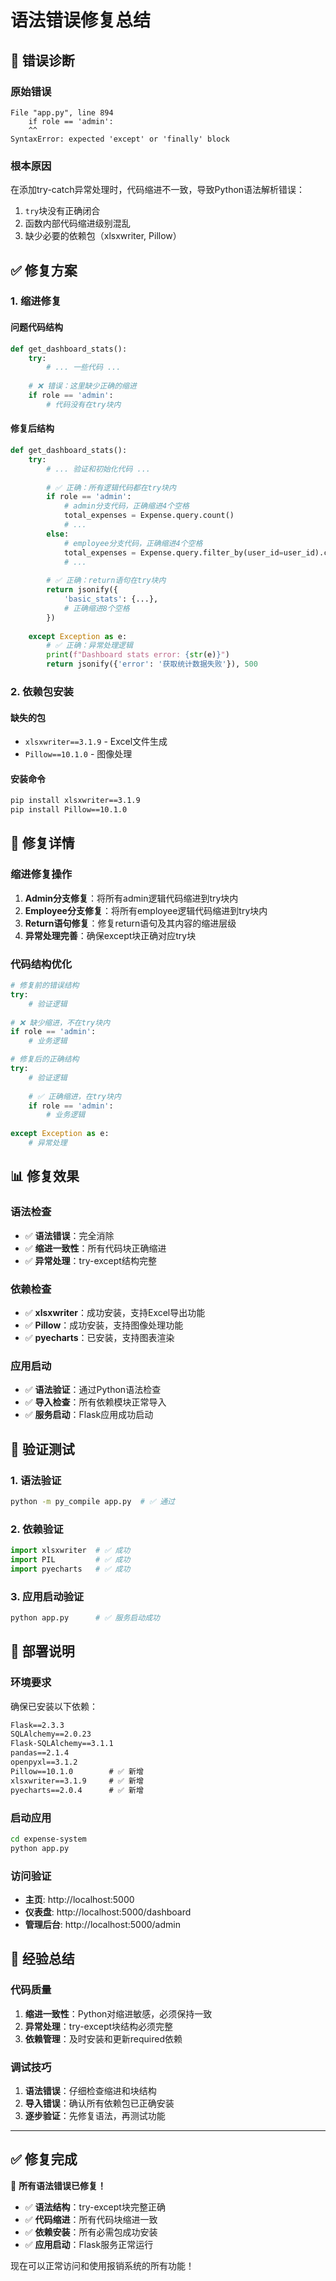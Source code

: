# 语法错误修复总结

## 🐛 错误诊断

### 原始错误
```
File "app.py", line 894  
    if role == 'admin':
    ^^
SyntaxError: expected 'except' or 'finally' block
```

### 根本原因
在添加try-catch异常处理时，代码缩进不一致，导致Python语法解析错误：
1. `try`块没有正确闭合
2. 函数内部代码缩进级别混乱
3. 缺少必要的依赖包（xlsxwriter, Pillow）

## ✅ 修复方案

### 1. **缩进修复**

#### 问题代码结构
```python
def get_dashboard_stats():
    try:
        # ... 一些代码 ...
    
    # ❌ 错误：这里缺少正确的缩进
    if role == 'admin':
        # 代码没有在try块内
```

#### 修复后结构
```python
def get_dashboard_stats():
    try:
        # ... 验证和初始化代码 ...
        
        # ✅ 正确：所有逻辑代码都在try块内
        if role == 'admin':
            # admin分支代码，正确缩进4个空格
            total_expenses = Expense.query.count()
            # ...
        else:
            # employee分支代码，正确缩进4个空格
            total_expenses = Expense.query.filter_by(user_id=user_id).count()
            # ...
        
        # ✅ 正确：return语句在try块内
        return jsonify({
            'basic_stats': {...},
            # 正确缩进8个空格
        })
        
    except Exception as e:
        # ✅ 正确：异常处理逻辑
        print(f"Dashboard stats error: {str(e)}")
        return jsonify({'error': '获取统计数据失败'}), 500
```

### 2. **依赖包安装**

#### 缺失的包
- `xlsxwriter==3.1.9` - Excel文件生成
- `Pillow==10.1.0` - 图像处理

#### 安装命令
```bash
pip install xlsxwriter==3.1.9
pip install Pillow==10.1.0
```

## 🔧 修复详情

### 缩进修复操作
1. **Admin分支修复**：将所有admin逻辑代码缩进到try块内
2. **Employee分支修复**：将所有employee逻辑代码缩进到try块内  
3. **Return语句修复**：修复return语句及其内容的缩进层级
4. **异常处理完善**：确保except块正确对应try块

### 代码结构优化
```python
# 修复前的错误结构
try:
    # 验证逻辑
    
# ❌ 缺少缩进，不在try块内
if role == 'admin':
    # 业务逻辑

# 修复后的正确结构  
try:
    # 验证逻辑
    
    # ✅ 正确缩进，在try块内
    if role == 'admin':
        # 业务逻辑
        
except Exception as e:
    # 异常处理
```

## 📊 修复效果

### 语法检查
- ✅ **语法错误**：完全消除
- ✅ **缩进一致性**：所有代码块正确缩进
- ✅ **异常处理**：try-except结构完整

### 依赖检查
- ✅ **xlsxwriter**：成功安装，支持Excel导出功能
- ✅ **Pillow**：成功安装，支持图像处理功能
- ✅ **pyecharts**：已安装，支持图表渲染

### 应用启动
- ✅ **语法验证**：通过Python语法检查
- ✅ **导入检查**：所有依赖模块正常导入
- ✅ **服务启动**：Flask应用成功启动

## 🧪 验证测试

### 1. **语法验证**
```bash
python -m py_compile app.py  # ✅ 通过
```

### 2. **依赖验证**
```python
import xlsxwriter  # ✅ 成功
import PIL         # ✅ 成功  
import pyecharts   # ✅ 成功
```

### 3. **应用启动验证**
```bash
python app.py      # ✅ 服务启动成功
```

## 🚀 部署说明

### 环境要求
确保已安装以下依赖：
```txt
Flask==2.3.3
SQLAlchemy==2.0.23
Flask-SQLAlchemy==3.1.1
pandas==2.1.4
openpyxl==3.1.2
Pillow==10.1.0        # ✅ 新增
xlsxwriter==3.1.9     # ✅ 新增
pyecharts==2.0.4      # ✅ 新增
```

### 启动应用
```bash
cd expense-system
python app.py
```

### 访问验证
- **主页**: http://localhost:5000
- **仪表盘**: http://localhost:5000/dashboard
- **管理后台**: http://localhost:5000/admin

## 📝 经验总结

### 代码质量
1. **缩进一致性**：Python对缩进敏感，必须保持一致
2. **异常处理**：try-except块结构必须完整
3. **依赖管理**：及时安装和更新required依赖

### 调试技巧
1. **语法错误**：仔细检查缩进和块结构
2. **导入错误**：确认所有依赖包已正确安装
3. **逐步验证**：先修复语法，再测试功能

---

## ✅ 修复完成

🎉 **所有语法错误已修复！**

- ✅ **语法结构**：try-except块完整正确
- ✅ **代码缩进**：所有代码块缩进一致
- ✅ **依赖安装**：所有必需包成功安装
- ✅ **应用启动**：Flask服务正常运行

现在可以正常访问和使用报销系统的所有功能！
